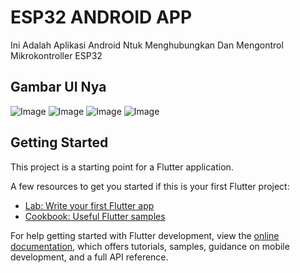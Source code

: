 # ESP32 ANDROID APP

Ini Adalah Aplikasi Android Ntuk Menghubungkan Dan Mengontrol Mikrokontroller ESP32

## Gambar UI Nya

![Image](https://github.com/user-attachments/assets/ffebbd5b-f34c-43e7-ae02-4861bd04bc58)
![Image](https://github.com/user-attachments/assets/4ca55b47-dcbb-44ea-aa97-6cd020e1fdea)
![Image](https://github.com/user-attachments/assets/029efa52-f2c3-4bcd-8979-2c490c99a0be)
![Image](https://github.com/user-attachments/assets/3bca6cb0-804d-490b-a00b-3e4adb35777d)

## Getting Started

This project is a starting point for a Flutter application.

A few resources to get you started if this is your first Flutter project:

- [Lab: Write your first Flutter app](https://docs.flutter.dev/get-started/codelab)
- [Cookbook: Useful Flutter samples](https://docs.flutter.dev/cookbook)

For help getting started with Flutter development, view the
[online documentation](https://docs.flutter.dev/), which offers tutorials,
samples, guidance on mobile development, and a full API reference.
